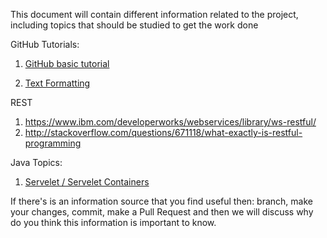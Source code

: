 This document will contain different information related to the project, including topics that should be studied to get the work done


GitHub Tutorials:

1. [GitHub basic tutorial](https://guides.github.com/activities/hello-world/)
    
2. [Text Formatting](https://help.github.com/articles/about-writing-and-formatting-on-github/)
    
    
REST

1. https://www.ibm.com/developerworks/webservices/library/ws-restful/
2. http://stackoverflow.com/questions/671118/what-exactly-is-restful-programming


Java Topics:

1. [Servelet / Servelet Containers](https://dzone.com/articles/what-servlet-container)



If there's is an information source that you find useful then: branch, make your changes, commit, make a Pull Request and then we
will discuss why do you think this information is important to know.
